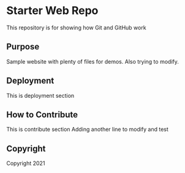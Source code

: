 # Starter Web Repo

This repository is for showing how Git and GitHub work

## Purpose

Sample website with plenty of files for demos.  Also trying to modify.

## Deployment

This is deployment section

## How to Contribute

This is contribute section
Adding another line to modify and test

## Copyright

Copyright 2021